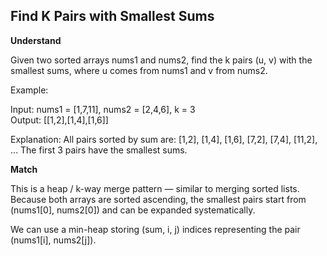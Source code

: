 ## Find K Pairs with Smallest Sums

**Understand**

Given two sorted arrays nums1 and nums2, find the k pairs (u, v) with the smallest sums, where u comes from nums1 and v from nums2.

Example:

Input: nums1 = [1,7,11], nums2 = [2,4,6], k = 3  
Output: [[1,2],[1,4],[1,6]]

Explanation:
All pairs sorted by sum are:
[1,2], [1,4], [1,6], [7,2], [7,4], [11,2], …
The first 3 pairs have the smallest sums.

**Match**

This is a heap / k-way merge pattern — similar to merging sorted lists.
Because both arrays are sorted ascending, the smallest pairs start from (nums1[0], nums2[0]) and can be expanded systematically.

We can use a min-heap storing (sum, i, j) indices representing the pair (nums1[i], nums2[j]).
